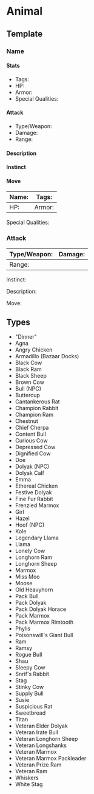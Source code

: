 # Animal

## Template
### Name
#### Stats
* Tags:
* HP: 
* Armor: 
* Special Qualities:
#### Attack
* Type/Weapon: 
* Damage:
* Range:
#### Description
#### Instinct
#### Move

Name: | Tags:  
------| ------
HP:   | Armor:

Special Qualities:

### Attack
Type/Weapon: | Damage: 
-------------| -------
Range: |

Instinct:

Description:

Move:


## Types
* "Dinner"
* Agna
* Angry Chicken
* Armadillo (Bazaar Docks)
* Black Cow
* Black Ram
* Black Sheep
* Brown Cow
* Bull (NPC)
* Buttercup
* Cantankerous Rat
* Champion Rabbit
* Champion Ram
* Chestnut
* Chief Cherpa
* Content Bull
* Curious Cow
* Depressed Cow
* Dignified Cow
* Doe
* Dolyak (NPC)
* Dolyak Calf
* Emma
* Ethereal Chicken
* Festive Dolyak
* Fine Fur Rabbit
* Frenzied Marmox
* Girl
* Hazel
* Hoof (NPC)
* Kole
* Legendary Llama
* Llama
* Lonely Cow
* Longhorn Ram
* Longhorn Sheep
* Marmox
* Miss Moo
* Moose
* Old Heavyhorn
* Pack Bull
* Pack Dolyak
* Pack Dolyak Horace
* Pack Marmox
* Pack Marmox Rimtooth
* Phylis
* Poisonswill's Giant Bull
* Ram
* Ramsy
* Rogue Bull
* Shau
* Sleepy Cow
* Snrif's Rabbit
* Stag
* Stinky Cow
* Supply Bull
* Susie
* Suspicious Rat
* Sweetbread
* Titan
* Veteran Elder Dolyak
* Veteran Irate Bull
* Veteran Longhorn Sheep
* Veteran Longshanks
* Veteran Marmox
* Veteran Marmox Packleader
* Veteran Prize Ram
* Veteran Ram
* Whiskers
* White Stag
